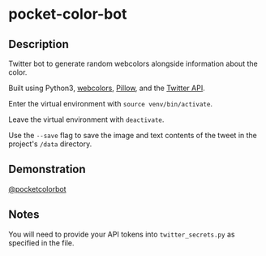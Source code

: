 # pocket-color-bot

## Description
Twitter bot to generate random webcolors alongside information about the color.

Built using Python3, [webcolors](https://github.com/ubernostrum/webcolors), [Pillow](https://github.com/python-pillow/Pillow/blob/0f44136e720cd3b2db72bdf29614897b7aa3e868/docs/index.rst), and the [Twitter API](https://developer.twitter.com/en/docs/twitter-api).

Enter the virtual environment with `source venv/bin/activate`.

Leave the virtual environment with `deactivate`.

Use the `--save` flag to save the image and text contents of the tweet in the project's `/data` directory.

## Demonstration

[@pocketcolorbot](https://twitter.com/pocketcolorbot)

## Notes
You will need to provide your API tokens into `twitter_secrets.py` as specified in the file.
